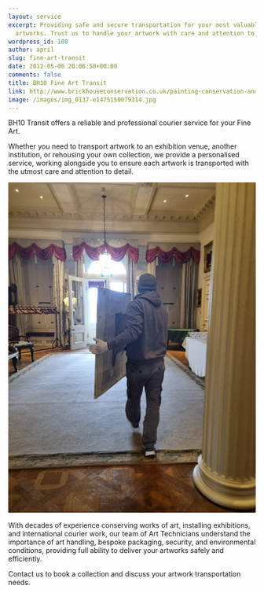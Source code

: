 ```yaml
---
layout: service
excerpt: Providing safe and secure transportation for your most valuable
  artworks. Trust us to handle your artwork with care and attention to detail.
wordpress_id: 108
author: april
slug: fine-art-transit
date: 2012-05-06 20:06:50+00:00
comments: false
title: BH10 Fine Art Transit
link: http://www.brickhouseconservation.co.uk/painting-conservation-and-restoration/
image: /images/img_0137-e1475150079314.jpg
---
```

BH10 Transit offers a reliable and professional courier service for your Fine Art. 

Whether you need to transport artwork to an exhibition venue, another institution, or rehousing your own collection, we provide a personalised service, working alongside you to ensure each artwork is transported with the utmost care and attention to detail.

![art-transit](/images/2023-03-09-at-1.43.16-pm.jpeg)

With decades of experience conserving works of art, installing exhibitions, and international courier work, our team of Art Technicians understand the importance of art handling, bespoke packaging, security, and environmental conditions, providing full ability to deliver your artworks safely and efficiently.  

Contact us to book a collection and discuss your artwork transportation needs.